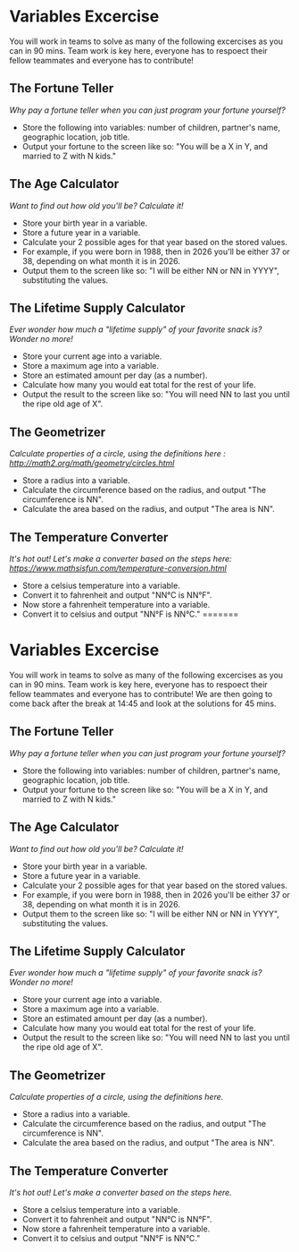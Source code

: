 # Variables Excercise

You will work in teams to solve as many of the following excercises as you can in 90 mins. 
Team work is key here, everyone has to respoect their fellow teammates and everyone has to contribute!


## The Fortune Teller

_Why pay a fortune teller when you can just program your fortune yourself?_

* Store the following into variables: number of children, partner's name, geographic location, job title.
* Output your fortune to the screen like so: "You will be a X in Y, and married to Z with N kids."

## The Age Calculator

_Want to find out how old you'll be? Calculate it!_

* Store your birth year in a variable.
* Store a future year in a variable.
* Calculate your 2 possible ages for that year based on the stored values.
* For example, if you were born in 1988, then in 2026 you'll be either 37 or 38, depending on what month it is in 2026.
* Output them to the screen like so: "I will be either NN or NN in YYYY", substituting the values.


## The Lifetime Supply Calculator

_Ever wonder how much a "lifetime supply" of your favorite snack is? Wonder no more!_

* Store your current age into a variable.
* Store a maximum age into a variable.
* Store an estimated amount per day (as a number).
* Calculate how many you would eat total for the rest of your life.
* Output the result to the screen like so: "You will need NN to last you until the ripe old age of X".

## The Geometrizer 

_Calculate properties of a circle, using the definitions here : http://math2.org/math/geometry/circles.html_

* Store a radius into a variable.
* Calculate the circumference based on the radius, and output "The circumference is NN".
* Calculate the area based on the radius, and output "The area is NN".

## The Temperature Converter

_It's hot out! Let's make a converter based on the steps here: https://www.mathsisfun.com/temperature-conversion.html_

* Store a celsius temperature into a variable.
* Convert it to fahrenheit and output "NN°C is NN°F".
* Now store a fahrenheit temperature into a variable.
* Convert it to celsius and output "NN°F is NN°C."
=======
# Variables Excercise

You will work in teams to solve as many of the following excercises as you can in 90 mins. 
Team work is key here, everyone has to respoect their fellow teammates and everyone has to contribute!
We are then going to come back after the break at 14:45 and look at the solutions for 45 mins.

## The Fortune Teller

_Why pay a fortune teller when you can just program your fortune yourself?_

* Store the following into variables: number of children, partner's name, geographic location, job title.
* Output your fortune to the screen like so: "You will be a X in Y, and married to Z with N kids."

## The Age Calculator

_Want to find out how old you'll be? Calculate it!_

* Store your birth year in a variable.
* Store a future year in a variable.
* Calculate your 2 possible ages for that year based on the stored values.
* For example, if you were born in 1988, then in 2026 you'll be either 37 or 38, depending on what month it is in 2026.
* Output them to the screen like so: "I will be either NN or NN in YYYY", substituting the values.


## The Lifetime Supply Calculator

_Ever wonder how much a "lifetime supply" of your favorite snack is? Wonder no more!_

* Store your current age into a variable.
* Store a maximum age into a variable.
* Store an estimated amount per day (as a number).
* Calculate how many you would eat total for the rest of your life.
* Output the result to the screen like so: "You will need NN to last you until the ripe old age of X".

## The Geometrizer 

_Calculate properties of a circle, using the definitions here._

* Store a radius into a variable.
* Calculate the circumference based on the radius, and output "The circumference is NN".
* Calculate the area based on the radius, and output "The area is NN".

## The Temperature Converter

_It's hot out! Let's make a converter based on the steps here._

* Store a celsius temperature into a variable.
* Convert it to fahrenheit and output "NN°C is NN°F".
* Now store a fahrenheit temperature into a variable.
* Convert it to celsius and output "NN°F is NN°C."


